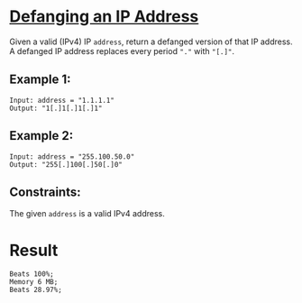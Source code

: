 # [Defanging an IP Address](https://leetcode.com/problems/defanging-an-ip-address/description/)

Given a valid (IPv4) IP `address`, return a defanged version of that IP address.
A defanged IP address replaces every period `"."` with `"[.]"`.

 

## Example 1:
```
Input: address = "1.1.1.1"
Output: "1[.]1[.]1[.]1"
```
## Example 2:
```
Input: address = "255.100.50.0"
Output: "255[.]100[.]50[.]0"
```
## Constraints:
The given `address` is a valid IPv4 address.

# Result
```Runtime 0 ms;
Beats 100%;
Memory 6 MB;
Beats 28.97%;